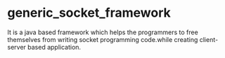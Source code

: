 # generic_socket_framework
It is a java based framework which helps the programmers to free themselves from writing socket programming code.while creating client-server based application.

